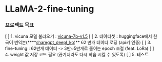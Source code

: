 # LLaMA-2-fine-tuning

### 프로젝트 목표

[ ] 1. vicuna 모델 불러오기 : [vicuna-7b-v1.5](https://huggingface.co/lmsys/vicuna-7b-v1.5)
[ ] 2. 데이터셋 : huggingface에서 한국어 번역본(****[sharegpt_deepl_ko](https://huggingface.co/datasets/junelee/sharegpt_deepl_ko))** 62 만개 데이터 로딩 (api키 인증)
[ ] 3. fine-tuning : 62만개 데이터 -> 3만~5만개로 줄이는 epoch 조절 (feat. LoRa)
[ ] 4. weight 값 저장 코드 필요 (끊기더라도 다시 학습 시킬 수 있도록)
[ ] 5. 테스트
